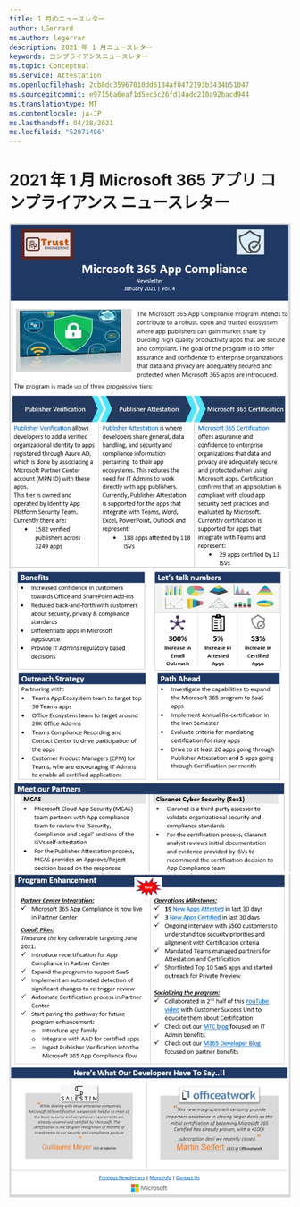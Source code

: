 ```yaml
---
title: 1 月のニュースレター
author: LGerrard
ms.author: legerrar
description: 2021 年 1 月ニュースレター
keywords: コンプライアンスニュースレター
ms.topic: Conceptual
ms.service: Attestation
ms.openlocfilehash: 2cb8dc35967010dd6184af0472193b3434b51047
ms.sourcegitcommit: e97156a6eaf1d5ec5c26fd14add210a92bacd944
ms.translationtype: MT
ms.contentlocale: ja-JP
ms.lasthandoff: 04/28/2021
ms.locfileid: "52071486"
---
```

# <a name="january-2021-microsoft-365-app-compliance-newsletter"></a>2021 年 1 月 Microsoft 365 アプリ コンプライアンス ニュースレター

![Alt テキスト ](../media/Jan1.PNG)
 ![ Alt テキスト Alt ](../media/Jan2.PNG)
 ![ テキスト](../media/Jan3.PNG)
